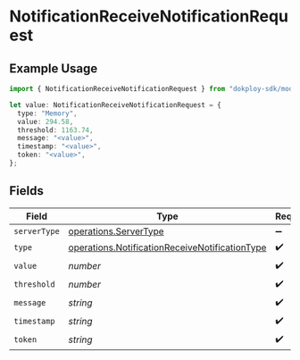 # NotificationReceiveNotificationRequest

## Example Usage

```typescript
import { NotificationReceiveNotificationRequest } from "dokploy-sdk/models/operations";

let value: NotificationReceiveNotificationRequest = {
  type: "Memory",
  value: 294.58,
  threshold: 1163.74,
  message: "<value>",
  timestamp: "<value>",
  token: "<value>",
};
```

## Fields

| Field                                                                                                            | Type                                                                                                             | Required                                                                                                         | Description                                                                                                      |
| ---------------------------------------------------------------------------------------------------------------- | ---------------------------------------------------------------------------------------------------------------- | ---------------------------------------------------------------------------------------------------------------- | ---------------------------------------------------------------------------------------------------------------- |
| `serverType`                                                                                                     | [operations.ServerType](../../models/operations/servertype.md)                                                   | :heavy_minus_sign:                                                                                               | N/A                                                                                                              |
| `type`                                                                                                           | [operations.NotificationReceiveNotificationType](../../models/operations/notificationreceivenotificationtype.md) | :heavy_check_mark:                                                                                               | N/A                                                                                                              |
| `value`                                                                                                          | *number*                                                                                                         | :heavy_check_mark:                                                                                               | N/A                                                                                                              |
| `threshold`                                                                                                      | *number*                                                                                                         | :heavy_check_mark:                                                                                               | N/A                                                                                                              |
| `message`                                                                                                        | *string*                                                                                                         | :heavy_check_mark:                                                                                               | N/A                                                                                                              |
| `timestamp`                                                                                                      | *string*                                                                                                         | :heavy_check_mark:                                                                                               | N/A                                                                                                              |
| `token`                                                                                                          | *string*                                                                                                         | :heavy_check_mark:                                                                                               | N/A                                                                                                              |